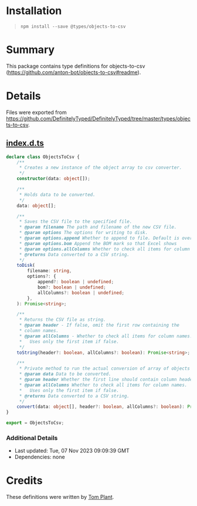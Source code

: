 # Installation
> `npm install --save @types/objects-to-csv`

# Summary
This package contains type definitions for objects-to-csv (https://github.com/anton-bot/objects-to-csv#readme).

# Details
Files were exported from https://github.com/DefinitelyTyped/DefinitelyTyped/tree/master/types/objects-to-csv.
## [index.d.ts](https://github.com/DefinitelyTyped/DefinitelyTyped/tree/master/types/objects-to-csv/index.d.ts)
````ts
declare class ObjectsToCsv {
    /**
     * Creates a new instance of the object array to csv converter.
     */
    constructor(data: object[]);

    /**
     * Holds data to be converted.
     */
    data: object[];

    /**
     * Saves the CSV file to the specified file.
     * @param filename The path and filename of the new CSV file.
     * @param options The options for writing to disk.
     * @param options.append Whether to append to file. Default is overwrite (false).
     * @param options.bom Append the BOM mark so that Excel shows
     * @param options.allColumns Whether to check all items for column names or only the first.  Default is the first.
     * @returns Data converted to a CSV string.
     */
    toDisk(
        filename: string,
        options?: {
            append?: boolean | undefined;
            bom?: boolean | undefined;
            allColumns?: boolean | undefined;
        },
    ): Promise<string>;

    /**
     * Returns the CSV file as string.
     * @param header - If false, omit the first row containing the
     * column names.
     * @param allColumns - Whether to check all items for column names.
     *   Uses only the first item if false.
     */
    toString(header?: boolean, allColumns?: boolean): Promise<string>;

    /**
     * Private method to run the actual conversion of array of objects to CSV data.
     * @param data Data to be converted.
     * @param header Whether the first line should contain column headers.
     * @param allColumns Whether to check all items for column names.
     *   Uses only the first item if false.
     * @returns Data converted to a CSV string.
     */
    convert(data: object[], header?: boolean, allColumns?: boolean): Promise<string>;
}

export = ObjectsToCsv;

````

### Additional Details
 * Last updated: Tue, 07 Nov 2023 09:09:39 GMT
 * Dependencies: none

# Credits
These definitions were written by [Tom Plant](https://github.com/pl4nty).
